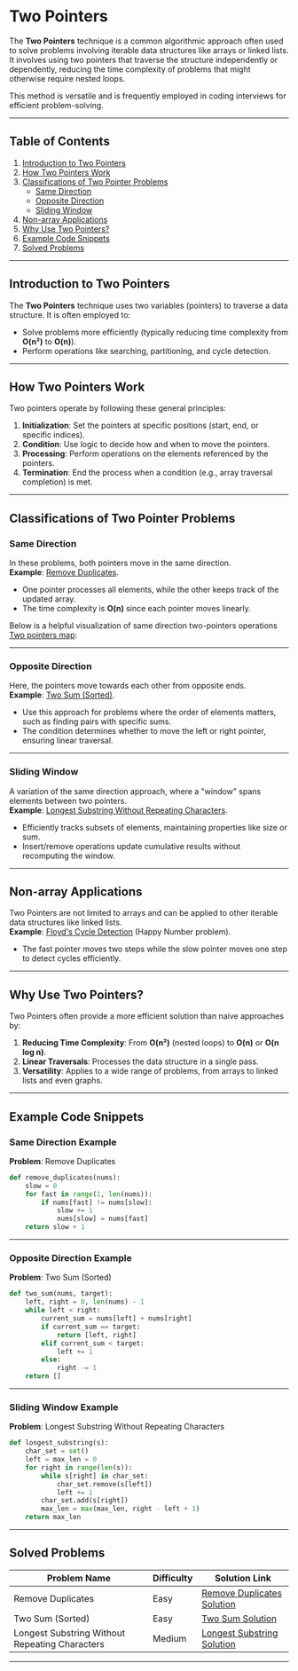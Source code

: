 # Two Pointers

The **Two Pointers** technique is a common algorithmic approach often used to solve problems involving iterable data structures like arrays or linked lists. It involves using two pointers that traverse the structure independently or dependently, reducing the time complexity of problems that might otherwise require nested loops.

This method is versatile and is frequently employed in coding interviews for efficient problem-solving.

---

## **Table of Contents**

1. [Introduction to Two Pointers](#introduction-to-two-pointers)  
2. [How Two Pointers Work](#how-two-pointers-work)  
3. [Classifications of Two Pointer Problems](#classifications-of-two-pointer-problems)  
   - [Same Direction](#same-direction)  
   - [Opposite Direction](#opposite-direction)  
   - [Sliding Window](#sliding-window)  
4. [Non-array Applications](#non-array-applications)  
5. [Why Use Two Pointers?](#why-use-two-pointers)  
6. [Example Code Snippets](#example-code-snippets)  
7. [Solved Problems](#solved-problems)  

---

## **Introduction to Two Pointers**

The **Two Pointers** technique uses two variables (pointers) to traverse a data structure. It is often employed to:

- Solve problems more efficiently (typically reducing time complexity from **O(n²)** to **O(n)**).  
- Perform operations like searching, partitioning, and cycle detection.  

---

## **How Two Pointers Work**

Two pointers operate by following these general principles:

1. **Initialization**: Set the pointers at specific positions (start, end, or specific indices).  
2. **Condition**: Use logic to decide how and when to move the pointers.  
3. **Processing**: Perform operations on the elements referenced by the pointers.  
4. **Termination**: End the process when a condition (e.g., array traversal completion) is met.  

---

## **Classifications of Two Pointer Problems**

### **Same Direction**

In these problems, both pointers move in the same direction.  
**Example**: [Remove Duplicates](problems/remove_duplicates.py).  
- One pointer processes all elements, while the other keeps track of the updated array.  
- The time complexity is **O(n)** since each pointer moves linearly.

Below is a helpful visualization of same direction two-pointers operations [Two pointers map](https://docs.google.com/presentation/d/1ZqgNOK4MlCYKYiTtkCv44ShFnTuVoFNwdsNjzBbqLuo/edit?usp=sharing):


---

### **Opposite Direction**
Here, the pointers move towards each other from opposite ends.  
**Example**: [Two Sum (Sorted)](problems/two_sum_sorted.py).  
- Use this approach for problems where the order of elements matters, such as finding pairs with specific sums.  
- The condition determines whether to move the left or right pointer, ensuring linear traversal.

---

### **Sliding Window**
A variation of the same direction approach, where a "window" spans elements between two pointers.  
**Example**: [Longest Substring Without Repeating Characters](problems/longest_substring.py).  
- Efficiently tracks subsets of elements, maintaining properties like size or sum.  
- Insert/remove operations update cumulative results without recomputing the window.

---

## **Non-array Applications**

Two Pointers are not limited to arrays and can be applied to other iterable data structures like linked lists.  
**Example**: [Floyd's Cycle Detection](problems/floyd_cycle.py) (Happy Number problem).  
- The fast pointer moves two steps while the slow pointer moves one step to detect cycles efficiently.

---

## **Why Use Two Pointers?**

Two Pointers often provide a more efficient solution than naive approaches by:

1. **Reducing Time Complexity**: From **O(n²)** (nested loops) to **O(n)** or **O(n log n)**.  
2. **Linear Traversals**: Processes the data structure in a single pass.  
3. **Versatility**: Applies to a wide range of problems, from arrays to linked lists and even graphs.

---

## **Example Code Snippets**

### **Same Direction Example**
**Problem**: Remove Duplicates  
```python
def remove_duplicates(nums):
    slow = 0
    for fast in range(1, len(nums)):
        if nums[fast] != nums[slow]:
            slow += 1
            nums[slow] = nums[fast]
    return slow + 1
```

---

### **Opposite Direction Example**
**Problem**: Two Sum (Sorted)  
```python
def two_sum(nums, target):
    left, right = 0, len(nums) - 1
    while left < right:
        current_sum = nums[left] + nums[right]
        if current_sum == target:
            return [left, right]
        elif current_sum < target:
            left += 1
        else:
            right -= 1
    return []
```

---

### **Sliding Window Example**
**Problem**: Longest Substring Without Repeating Characters  
```python
def longest_substring(s):
    char_set = set()
    left = max_len = 0
    for right in range(len(s)):
        while s[right] in char_set:
            char_set.remove(s[left])
            left += 1
        char_set.add(s[right])
        max_len = max(max_len, right - left + 1)
    return max_len
```

---

## **Solved Problems**

| Problem Name                       | Difficulty | Solution Link                                       |
|------------------------------------|------------|---------------------------------------------------|
| Remove Duplicates                  | Easy       | [Remove Duplicates Solution](problems/remove_duplicates.py) |
| Two Sum (Sorted)                   | Easy       | [Two Sum Solution](problems/two_sum_sorted.py)    |
| Longest Substring Without Repeating Characters | Medium     | [Longest Substring Solution](problems/longest_substring.py) |

---